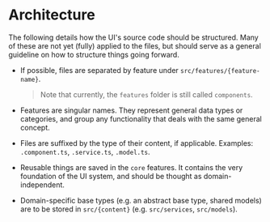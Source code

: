 # Architecture

The following details how the UI's source code should be structured.
Many of these are not yet (fully) applied to the files,
but should serve as a general guideline on how to structure things
going forward.

- If possible, files are separated by feature under `src/features/{feature-name}`.
  > Note that currently, the `features` folder is still called `components`.
- Features are singular names. They represent general data types or categories,
  and group any functionality that deals with the same general concept.

- Files are suffixed by the type of their content, if applicable.
  Examples: `.component.ts`, `.service.ts`, `.model.ts`.

- Reusable things are saved in the `core` features.
  It contains the very foundation of the UI system,
  and should be thought as domain-independent.
- Domain-specific base types (e.g. an abstract base type, shared models)
  are to be stored in `src/{content}` (e.g. `src/services`, `src/models`).
